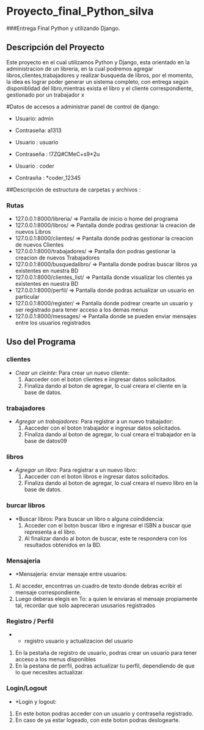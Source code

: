 # Proyecto_final_Python_silva

###Entrega Final Python y utilizando Django.

## Descripción del Proyecto

Este proyecto en el cual utilizamos Python y Django, esta orientado en la administracion de un libreria, en la cual podremos agregar libros,clientes,trabajadores y realizar busqueda de libros, por el momento, la idea es lograr poder generar un sistema completo, con entrega según disponiblidad del libro,mientras exista el libro y el cliente correspondiente, gestionado por un trabajador x

#Datos de accesos a administrar panel de control de django:

- Usuario: admin
- Contraseña: a1313

- Usuario : usuario
- Contraseña : !7ZQ#CMeC+s9*2u

- Usuario : coder
- Contrasña : *coder_12345

##Descripción de estructura de carpetas y archivos :

### Rutas

- 127.0.0.1:8000/libreria/  => Pantalla de inicio o home del programa
- 127.0.0.1:8000/libros/    => Pantalla donde podras gestionar la creacion de nuevos Libros
- 127.0.0.1:8000/clientes/    => Pantalla donde podras gestionar la creacion de nuevos Clientes
- 127.0.0.1:8000/trabajadores/    => Pantalla don podras gestionar la creacion de nuevos Trabajadores
- 127.0.0.1:8000/busquedalibro/    => Pantalla donde podras buscar libros ya existentes en nuestra BD
- 127.0.0.1:8000/clientes_list/    => Pantalla donde visualizar los clientes ya existentes en nuestra BD
- 127.0.0.1:8000/perfil/    =>  Pantalla donde podras actualizar un usuario en particular
- 127.0.0.1:8000/register/    => Pantalla donde podrear crearte un usuario y ser registrado para tener acceso a los demas menus 
- 127.0.0.1:8000/messages/        => Pantalla donde se pueden enviar mensajes entre los usuarios registrados

## Uso del Programa

### clientes

- *Crear un cleinte*: Para crear un nuevo cliente:
  1. Aacceder con el boton clientes e iingresar datos solicitados.
  2. Finaliza dando al boton de agregar, lo cual creara el cliente en la base de datos.


### trabajadores

- *Agregar un trabajadores*: Para registrar a un nuevo trabajador:
  1. Aacceder con el boton trabajador e ingresar datos solicitados.
  2. Finaliza dando al boton de agregar, lo cual creara el trabajador en la base de datos09
### libros

- *Agregar un libro*: Para registrar a un nuevo libro:
  1. Aacceder con el boton libros e ingresar datos solicitados.
  2. Finaliza dando al boton de agregar, lo cual creara el nuevo libro en la base de datos.
 
### burcar libros

- *Buscar libros: Para buscar un libro o alguna coindidencia:
  1. Acceder con el boton buscar libro e ingresar el ISBN a buscar que representa a el libro.
  2. Al finalizar dando al boton de buscar, este te respondera con los resultados obtenidos en la BD.

### Mensajeria

- *Mensajeria: enviar mensaje entre usuarios:
1. Al acceder, encontrras un cuadro de texto donde debras ecribir el mensaje correspondiente.
2. Luego deberas elegis en To: a quien le enviaras el mensaje propiamente tal, recordar que solo aapreceran ususarios registrados 

### Registro / Perfil

- * registro usuario y actualizacion del usuario
1. En la pestaña de registro de usuario, podras crear un usuario para tener acceso a los menus disponibles
2. En la pestana de perfil, podras actualizar tu perfil, dependiendo de que lo que necesites actualizar.

### Login/Logout

- *Login y logout:
1. En este boton podras acceder con un usuario y contraseña registrado.
2. En caso de ya estar logeado, con este boton podras deslogearte.